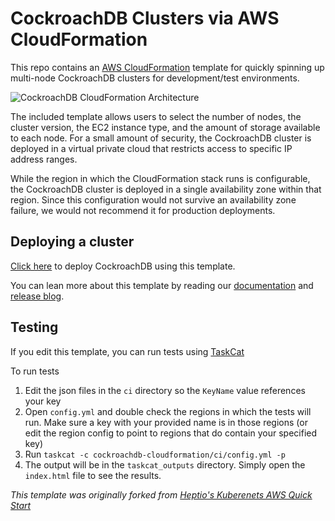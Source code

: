 # CockroachDB Clusters via AWS CloudFormation

This repo contains an [AWS CloudFormation](https://aws.amazon.com/cloudformation/) template for quickly spinning up multi-node CockroachDB clusters for development/test environments.

![CockroachDB CloudFormation Architecture](/images/architecture-diagram.png?raw=true)

The included template allows users to select the number of nodes, the cluster version, the EC2 instance type, and the amount of storage available to each node. For a small amount of security, the CockroachDB cluster is deployed in a virtual private cloud that restricts access to specific IP address ranges.

While the region in which the CloudFormation stack runs is configurable, the CockroachDB cluster is deployed in a single availability zone within that region. Since this configuration would not survive an availability zone failure, we would not recommend it for production deployments.

## Deploying a cluster
[Click here](https://amzn.to/2CZjJLZ) to deploy CockroachDB using this template.

You can lean more about this template by reading our [documentation](https://www.cockroachlabs.com/docs/stable/deploy-a-test-cluster.html) and [release blog](https://www.cockroachlabs.com/blog/cloud-formation-test-cluster-deployment/).

## Testing

If you edit this template, you can run tests using [TaskCat](https://github.com/aws-quickstart/taskcat)

To run tests

1. Edit the json files in the `ci` directory so the `KeyName` value references your key
1. Open `config.yml` and double check the regions in which the tests will run. Make sure a key with your provided name is in those regions (or edit the region config to point to regions that do contain your specified key)
1. Run `taskcat -c cockroachdb-cloudformation/ci/config.yml -p`
1. The output will be in the `taskcat_outputs` directory. Simply open the `index.html` file to see the results. 

*This template was originally forked from [Heptio's Kuberenets AWS Quick Start](https://github.com/heptio/aws-quickstart)*
